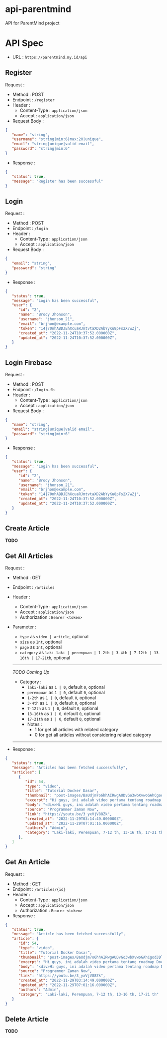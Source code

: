 # api-parentmind
API for ParentMind project

# API Spec
- URL : `https://parentmind.my.id/api`

## Register
Request :
- Method : POST
- Endpoint : `/register`
- Header :
  - Content-Type : `application/json`
  - Accept : `application/json`
- Request Body :
  
```json
{
   "name": "string",
   "username": "string|min:6|max:20|unique",
   "email": "string|unique|valid email",
   "password": "string|min:6"
}
```
- Response :
```json
{
   "status": true,
   "message": "Register has been successful"
}
```

## Login
Request :
- Method : POST
- Endpoint : `/login`
- Header :
  - Content-Type : `application/json`
  - Accept : `application/json`
- Request Body :
  
```json
{
   "email": "string",
   "password": "string"
}
```
- Response :
```json
{
   "status": true,
   "message": "Login has been successful",
   "user": {
      "id": "2",
      "name": "Brody Jhonson",
      "username": "jhonson_21",
      "email": "brjhon@example.com",
      "token": "14|70nhABDJEhXcuaRJmtvtaXD2AbYyKu8pFs2X7wZj",
      "created_at": "2022-11-24T10:37:52.000000Z",
      "updated_at": "2022-11-24T10:37:52.000000Z",
   }
}
```

## Login Firebase
Request :
- Method : POST
- Endpoint : `/login-fb`
- Header :
  - Content-Type : `application/json`
  - Accept : `application/json`
- Request Body :
  
```json
{
   "name": "string",
   "email": "string|unique|valid email",
   "password": "string|min:6"
}
```
- Response :
```json
{
   "status": true,
   "message": "Login has been successful",
   "user": {
      "id": "2",
      "name": "Brody Jhonson",
      "username": "jhonson_21",
      "email": "brjhon@example.com",
      "token": "14|70nhABDJEhXcuaRJmtvtaXD2AbYyKu8pFs2X7wZj",
      "created_at": "2022-11-24T10:37:52.000000Z",
      "updated_at": "2022-11-24T10:37:52.000000Z",
   }
}
```

## Create Article
**TODO**

## Get All Articles
Request :
- Method : GET
- Endpoint : `/articles`
- Header :
  - Content-Type : `application/json`
  - Accept : `application/json`
  - Authorization : `Bearer <token>`
- Parameter :
  - `type` as `video | article`, optional
  - `size` as `Int`, optional
  - `page` as `Int`, optional
  - `category` as `laki-laki | perempuan | 1-2th | 3-4th | 7-12th | 13-16th | 17-21th`, optional
  
  ----------------
  *TODO Coming Up*
  - Category :
    - `laki-laki` as `1 | 0`, default `0`, optional
    - `perempuan` as `1 | 0`, default `0`, optional
    - `1-2th` as `1 | 0`, default `0`, optional
    - `3-4th` as `1 | 0`, default `0`, optional
    - `7-12th` as `1 | 0`, default `0`, optional
    - `13-16th` as `1 | 0`, default `0`, optional
    - `17-21th` as `1 | 0`, default `0`, optional
    - Notes :
      - 1 for get all articles with related category
      - 0 for get all articles without considering related category
  ----------------
- Response :
```json
{
   "status": true,
   "message": "Articles has been fetched successfully",
   "articles": [
      {
         "id": 54,
         "type": "video",
         "title": "Tutorial Docker Dasar",
         "thumbnail": "post-images/BaUdjm7o6hhAIRwgAUDvGo3wbXvwoGAhCgodJDl3.jpg",
         "excerpt": "Hi guys, ini adalah video pertama tentang roadmap Docker, dimana di video pertama ini, kita akan membahas tentang dasar-dasar Docker.#docker #container #programmerzamannow Slide : https://docs.google....",
         "body": "<div>Hi guys, ini adalah video pertama tentang roadmap Docker, dimana di video pertama ini, kita akan membahas tentang dasar-dasar Docker.<br><br><a href=\"https://www.youtube.com/hashtag/docker\">#docker</a> <a href=\"https://www.youtube.com/hashtag/container\">#container</a> <a href=\"https://www.youtube.com/hashtag/programmerzamannow\">#programmerzamannow</a>",
         "source": "Programmer Zaman Now",
         "link": "https://youtu.be/3_yxVjV88Zk",
         "created_at": "2022-11-29T03:14:49.000000Z",
         "updated_at": "2022-11-29T07:01:16.000000Z",
         "authors": "Admin",
         "category": "Laki-laki, Perempuan, 7-12 th, 13-16 th, 17-21 th"
      },
   ]
}
```

## Get An Article
Request :
- Method : GET
- Endpoint : `/articles/{id}`
- Header :
  - Content-Type : `application/json`
  - Accept : `application/json`
  - Authorization : `Bearer <token>`
- Response :
```json
{
   "status": true,
   "message": "Article has been fetched successfully",
   "article": {
      "id": 54,
      "type": "video",
      "title": "Tutorial Docker Dasar",
      "thumbnail": "post-images/BaUdjm7o6hhAIRwgAUDvGo3wbXvwoGAhCgodJDl3.jpg",
      "excerpt": "Hi guys, ini adalah video pertama tentang roadmap Docker, dimana di video pertama ini, kita akan membahas tentang dasar-dasar Docker.#docker #container #programmerzamannow Slide : https://docs.google....",
      "body": "<div>Hi guys, ini adalah video pertama tentang roadmap Docker, dimana di video pertama ini, kita akan membahas tentang dasar-dasar Docker.<br><br><a href=\"https://www.youtube.com/hashtag/docker\">#docker</a> <a href=\"https://www.youtube.com/hashtag/container\">#container</a> <a href=\"https://www.youtube.com/hashtag/programmerzamannow\">#programmerzamannow</a>",
      "source": "Programmer Zaman Now",
      "link": "https://youtu.be/3_yxVjV88Zk",
      "created_at": "2022-11-29T03:14:49.000000Z",
      "updated_at": "2022-11-29T07:01:16.000000Z",
      "authors": "Admin",
      "category": "Laki-laki, Perempuan, 7-12 th, 13-16 th, 17-21 th"
   }
}
```

## Delete Article
  **TODO**